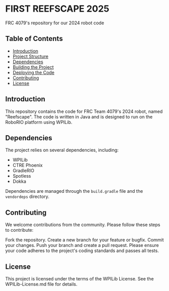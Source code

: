 # FIRST REEFSCAPE 2025

FRC 4079's repository for our 2024 robot code

## Table of Contents

- [Introduction](#introduction)
- [Project Structure](#project-structure)
- [Dependencies](#dependencies)
- [Building the Project](#building-the-project)
- [Deploying the Code](#deploying-the-code)
- [Contributing](#contributing)
- [License](#license)

## Introduction

This repository contains the code for FRC Team 4079's 2024 robot, named "Reefscape". The code is written in Java and is designed to run on the RoboRIO platform using WPILib.

## Dependencies

The project relies on several dependencies, including:

- WPILib
- CTRE Phoenix
- GradleRIO
- Spotless
- Dokka

Dependencies are managed through the `build.gradle` file and the `vendordeps` directory.

## Contributing
We welcome contributions from the community. Please follow these steps to contribute:

Fork the repository.
Create a new branch for your feature or bugfix.
Commit your changes.
Push your branch and create a pull request.
Please ensure your code adheres to the project's coding standards and passes all tests.

## License

This project is licensed under the terms of the WPILib License. See the WPILib-License.md file for details.